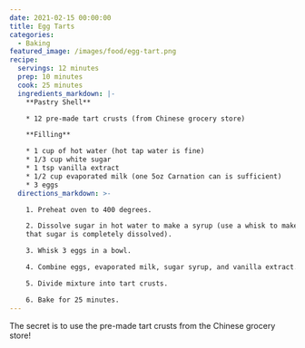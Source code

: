 ```yaml
---
date: 2021-02-15 00:00:00
title: Egg Tarts
categories:
  - Baking
featured_image: /images/food/egg-tart.png
recipe:
  servings: 12 minutes
  prep: 10 minutes
  cook: 25 minutes
  ingredients_markdown: |-
    **Pastry Shell**

    * 12 pre-made tart crusts (from Chinese grocery store)

    **Filling**

    * 1 cup of hot water (hot tap water is fine)
    * 1/3 cup white sugar
    * 1 tsp vanilla extract
    * 1/2 cup evaporated milk (one 5oz Carnation can is sufficient)
    * 3 eggs
  directions_markdown: >-

    1. Preheat oven to 400 degrees.

    2. Dissolve sugar in hot water to make a syrup (use a whisk to make sure
    that sugar is completely dissolved).

    3. Whisk 3 eggs in a bowl.

    4. Combine eggs, evaporated milk, sugar syrup, and vanilla extract. 

    5. Divide mixture into tart crusts.

    6. Bake for 25 minutes. 
---
```


The secret is to use the pre-made tart crusts from the Chinese grocery store\!
